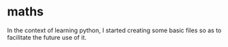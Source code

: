 # maths

In the context of learning python, I started creating some basic files so as to facilitate the future use of it.
